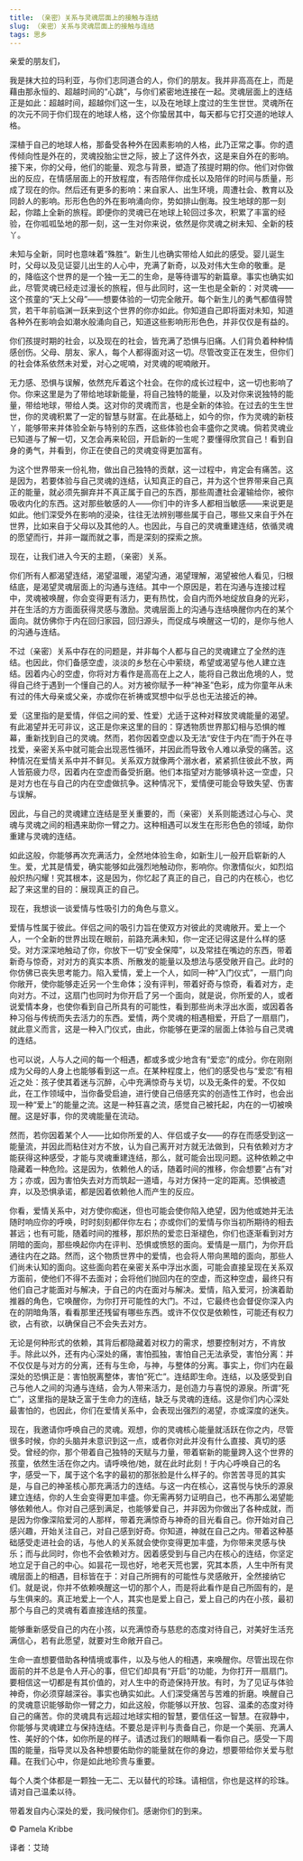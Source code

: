 ```yaml
--- 
title: （亲密）关系与灵魂层面上的接触与连结 
slug: （亲密）关系与灵魂层面上的接触与连结 
tags: 思乡
--- 
```

亲爱的朋友们，

我是抹大拉的玛利亚，与你们志同道合的人，你们的朋友。我并非高高在上，而是藉由那永恒的、超越时间的“心跳”，与你们紧密地连接在一起。灵魂层面上的连结正是如此：超越时间，超越你们这一生，以及在地球上度过的生生世世。灵魂所在的次元不同于你们现在的地球人格，这个你蛰居其中，每天都与它打交道的地球人格。

深植于自己的地球人格，那备受各种外在因素影响的人格，此乃正常之事。你的遗传倾向性是外在的，灵魂投胎尘世之际，披上了这件外衣，这是来自外在的影响。接下来，你的父母，他们的能量、观念与背景，塑造了孩提时期的你。他们对你做出的反应，在情感层面上的开放程度，有否陪伴你成长以及陪伴的时间与质量，形成了现在的你。然后还有更多的影响：来自家人、出生环境，周遭社会、教育以及同龄人的影响。形形色色的外在影响涌向你，势如排山倒海。投生地球的那一刻起，你踏上全新的旅程。即便你的灵魂已在地球上轮回过多次，积累了丰富的经验，在你呱呱坠地的那一刻，这一生对你来说，依然是你灵魂之树未知、全新的枝丫。

未知与全新，同时也意味着“殊胜“。新生儿也确实带给人如此的感受。婴儿诞生时，父母以及见证婴儿出生的人心中，充满了新奇，以及对伟大生命的敬重。是的，降临这个世界的是一个独一无二的生命，是等待谱写的新篇章。事实也确实如此，尽管灵魂已经走过漫长的旅程，但与此同时，这一生也是全新的：对灵魂——这个孩童的“天上父母”——想要体验的一切完全敞开。每个新生儿的勇气都值得赞赏，若干年前临渊一跃来到这个世界的你亦如此。你知道自己即将面对未知，知道各种外在影响会如潮水般涌向自己，知道这些影响形形色色，并非仅仅是有益的。

你们孩提时期的社会，以及现在的社会，皆充满了恐惧与旧痛。人们背负着种种情感创伤。父母、朋友、家人，每个人都得面对这一切。尽管改变正在发生，但你们的社会体系依然未对爱，对心之呢喃，对灵魂的呢喃敞开。

无力感、恐惧与误解，依然充斥着这个社会。在你的成长过程中，这一切也影响了你。你来这里是为了带给地球新能量，将自己独特的能量，以及对你来说独特的能量，带给地球，带给人类。这对你的灵魂而言，也是全新的体验。在过去的生生世世，你的灵魂积累了一定的智慧与财富。在此基础上，如今的你，作为灵魂的新枝丫，能够带来并体验全新与特别的东西，这些体验也会丰盛你之灵魂。倘若灵魂业已知道与了解一切，又怎会再来轮回，开启新的一生呢？要懂得欣赏自己！看到自身的勇气，并看到，你正在使自己的灵魂变得更加富有。

为这个世界带来一份礼物，做出自己独特的贡献，这一过程中，肯定会有痛苦。这是因为，若要体验与自己灵魂的连结，认知真正的自己，并为这个世界带来自己真正的能量，就必须先摒弃并不真正属于自己的东西，那些周遭社会灌输给你，被你吸收内化的东西。这对那些敏感的人——你们中的许多人都相当敏感——来说更是如此。他们深受外在影响的浸染，往往无法辨别哪些属于自己，哪些又来自于外在世界，比如来自于父母以及其他的人。也因此，与自己的灵魂重建连结，依循灵魂的愿望而行，并非一蹴而就之事，而是深刻的探索之旅。

现在，让我们进入今天的主题，（亲密）关系。

你们所有人都渴望连结，渴望温暖，渴望沟通，渴望理解，渴望被他人看见，归根结底，是渴望灵魂层面上的沟通与连结。其中一个原因是，若在沟通与连接过程中，灵魂被唤醒，你会变得更有活力，更有热忱，会自内而外地绽放自身的光彩，并在生活的方方面面获得灵感与激励。灵魂层面上的沟通与连结唤醒你内在的某个面向。就仿佛你于内在回归家园，回归源头，而促成与唤醒这一切的，是你与他人的沟通与连结。

不过（亲密）关系中存在的问题是，并非每个人都与自己的灵魂建立了全然的连结。也因此，你们备感空虚，淡淡的乡愁在心中萦绕，希望或渴望与他人建立连结。因着内心的空虚，你将对方看作是高高在上之人，能将自己救出危境的人，觉得自己终于遇到一个懂自己的人。对方被你赋予一种“神圣”色彩，成为你童年从未有过的伟大母亲或父亲，亦或你在祈祷或冥想中似乎总也无法接近的神。

爱（这里指的是爱情，伴侣之间的爱、性爱）尤适于这种对释放灵魂能量的渴望。有此渴望并无可非议，这正是你来这里的目的：穿透物质世界那幻相与恐惧的帷幕，重新找到自己的灵魂。然而，若你因着空虚以及无法“安住于内在”而于外在寻找爱，亲密关系中就可能会出现恶性循环，并因此而导致令人难以承受的痛苦。这种情况在爱情关系中并不鲜见。关系双方就像两个溺水者，紧紧抓住彼此不放，两人皆筋疲力尽，因着内在空虚而备受折磨。他们本指望对方能够填补这一空虚，只是对方也在与自己的内在空虚做抗争。这种情况下，爱情便可能会导致失望、伤害与误解。

因此，与自己的灵魂建立连结是至关重要的，而（亲密）关系则能透过心与心、灵魂与灵魂之间的相遇来助你一臂之力。这种相遇可以发生在形形色色的领域，助你重建与灵魂的连结。

如此这般，你能够再次充满活力，全然地体验生命，如新生儿一般开启崭新的人生。爱，尤其是情爱，确实能够如此强烈地触动你，影响你。你激情似火，如烈焰般炽热闪耀！究其根本，这是因为，你忆起了真正的自己，自己的内在核心，也忆起了来这里的目的：展现真正的自己。

现在，我想谈一谈爱情与性吸引力的角色与意义。

爱情与性属于彼此。伴侣之间的吸引力旨在使双方对彼此的灵魂敞开。爱上一个人，一个全新的世界出现在眼前，前路充满未知，你一定还记得这是什么样的感受。对方深深地触动了你，你放下一切“安全保障”，以及常挂在嘴边的东西，带着新奇与惊奇，对对方的真实本质、所散发的能量以及想法与感受敞开自己。此时的你仿佛已丧失思考能力。陷入爱情，爱上一个人，如同一种“入门仪式”，一扇门向你敞开，使你能够走近另一个生命体；没有评判，带着好奇与惊奇，看着对方，走向对方。不过，这扇门也同时为你开启了另一个面向，就是说，你所爱的人，或者说爱情本身，也使你看到自己所具有的可能性，看到那些尚未浮出水面，或因着各种习俗与传统而失去活力的东西。爱情，两个灵魂的相遇相爱，开启了一扇扇门，就此意义而言，这是一种入门仪式，由此，你能够在更深的层面上体验与自己灵魂的连结。

也可以说，人与人之间的每一个相遇，都或多或少地含有“爱恋”的成分。你在刚刚成为父母的人身上也能够看到这一点。在某种程度上，他们的感受也与“爱恋”有相近之处：孩子使其着迷与沉醉，心中充满惊奇与关切，以及无条件的爱。不仅如此，在工作领域中，当你备受启迪，进行使自己倍感充实的创造性工作时，也会出现一种“爱上”的能量之流。这是一种狂喜之流，感觉自己被托起，内在的一切被唤醒。这是好事，你的灵魂能量在流动。

然而，若你因着某个人——比如你所爱的人、伴侣或子女——的存在而感受到这一能量流，并因此而粘住对方不放，认为自己离开对方就无法做到，只有依赖对方才能获得这种感受，才能与灵魂重建连结，那么，就可能会出现问题。这种依赖之中隐藏着一种危险。这是因为，依赖他人的话，随着时间的推移，你会想要“占有”对方；亦或，因为害怕失去对方而筑起一道墙，与对方保持一定的距离。恐惧被遗弃，以及恐惧承诺，都是因着依赖他人而产生的反应。

你看，爱情关系中，对方使你痴迷，但也可能会使你陷入绝望，因为他或她并无法随时响应你的呼唤，时时刻刻都伴你左右；亦或你们的爱情与你当初所期待的相去甚远；也有可能，随着时间的推移，那炽热的爱恋日渐褪色，你们也逐渐看到对方阴暗的面向，那些唤起你内在评判、恐惧或愤怒的面向。爱情是一扇门，为你开启通往内在之路。然而，这个物质世界中的爱情，也会将人带向黑暗的面向，那些人们尚未认知的面向。这些面向若在亲密关系中浮出水面，可能会直接呈现在关系双方面前，使他们不得不去面对；会将他们抛回内在的空虚，而这种空虚，最终只有他们自己才能面对与解决，于自己的内在面对与解决。爱情，陷入爱河，扮演着助推器的角色，它唤醒你，为你打开可能性的大门。不过，它最终也会督促你深入内在的阴暗角落，看看那里还残留有哪些东西。或许不仅仅是依赖性，可能还有权力欲，占有欲，以确保自己不会失去对方。

无论是何种形式的依赖，其背后都隐藏着对权力的需求，想要控制对方，不肯放手。除此以外，还有内心深处的痛，害怕孤独，害怕自己无法承受，害怕分离：并不仅仅是与对方的分离，还有与生命，与神，与整体的分离。事实上，你们内在最深处的恐惧正是：害怕脱离整体，害怕“死亡”。连结即生命。连结，以及感受到自己与他人之间的沟通与连结，会为人带来活力，是创造力与喜悦的源泉。所谓“死亡”，这里指的是缺乏富于生命力的连结，缺乏与灵魂的连结。这是你们内心深处最害怕的，也因此，你们在爱情关系中，会表现出强烈的渴望，亦或深度的迷失。

现在，我邀请你呼唤自己的灵魂。观想，你的灵魂核心能量就活跃在你之内，尽管很多时候，你的头脑并未意识到这一点，或者你对此并没有什么直接、真切的感受。曾经的你，那个带着自己独特的天赋与力量，带着崭新的能量跨入这个世界的孩童，依然生活在你之内。请呼唤他/她，就在此时此刻！于内心呼唤自己的名字，感受一下，属于这个名字的最初的那张脸是什么样子的。你苦苦寻觅的其实是，与自己的神圣核心那充满活力的连结。与这一内在核心，这喜悦与快乐的源泉建立连结，你的人生会变得更加丰盛。你无需再努力证明自己，也不再那么渴望能够依赖他人。你对自己感到满足，也能够爱自己，并非因为你做出了各种成就，而是因为你像深陷爱河的人那样，带着充满惊奇与神奇的目光看自己。你开始对自己感兴趣，开始关注自己，对自己感到好奇。你知道，神就在自己之内。带着这种基础感受走进社会的话，与他人的关系就会使你变得更加丰盛，为你带来灵感与快乐；而与此同时，你也不会依赖对方。因着感受到与自己内在核心的连结，你坚定地立足于自己的中心。如昙花一现也好，地老天荒也罢，究其本质，人生中所有灵魂层面上的相遇，目标皆在于：对自己所拥有的可能性与灵感敞开，全然接纳它们。就是说，你并不依赖唤醒这一切的那个人，而是将此看作是自己所固有的，是与生俱来的。真正地爱上一个人，其实也是爱上自己，爱上自己的内在小孩，最初那个与自己的灵魂有着直接连结的孩童。

能够重新感受自己的内在小孩，以充满惊奇与慈悲的态度对待自己，对美好生活充满信心，若有此愿望，就要对生命敞开自己。

生命一直想要借助各种情境或事件，以及与他人的相遇，来唤醒你。尽管出现在你面前的并不总是令人开心的事，但它们却具有“开启”的功能，为你打开一扇扇门。要相信这一切都是有其价值的，对人生中的奇迹保持开放。有时，为了见证与体验神奇，你必须穿越深谷。事实也确实如此。人们深受痛苦与苦难的折磨。唤醒自己的灵魂意识能够助你一臂之力，如此这般，你能够以开放、包容、温柔的态度对待自己的痛苦。你的灵魂具有远超过地球实相的智慧，要信任这一智慧。在寂静中，你能够与灵魂建立与保持连结。不要总是评判与责备自己，你是一个美丽、充满人性、美好的个体，如你所是的样子。请透过我们的眼睛看一看你自己。感受一下周围的能量，指导灵以及各种想要佑助你的能量就在你的身边，想要带给你关爱与慰藉。在我们心中，你是如此地珍贵与重要。

每个人类个体都是一颗独一无二、无以替代的珍珠。请相信，你也是这样的珍珠。请对自己温柔以待。

带着发自内心深处的爱，我问候你们。感谢你们的到来。

© Pamela Kribbe

译者：艾琦